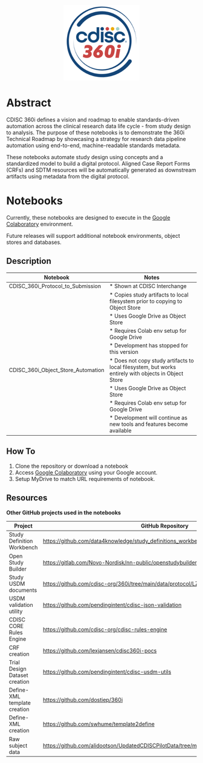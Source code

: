 <p align="center">
<img src="images/CDISC-360i-Logo.png" alt="360i-logo" width="200" height="200">
</p>

# Abstract #

CDISC 360i defines a vision and roadmap to enable standards-driven automation across the clinical research data life cycle - from study design to analysis. The purpose of these notebooks is to demonstrate the 360i Technical Roadmap by showcasing a strategy for research data pipeline automation using end-to-end, machine-readable standards metadata.

These notebooks automate study design using concepts and a standardized model to build a digital protocol. Aligned Case Report Forms (CRFs) and SDTM resources will be automatically generated as downstream artifacts using metadata from the digital protocol.


# Notebooks #

Currently, these notebooks are designed to execute in the [Google Colaboratory](https://colab.google.com/) environment.

Future releases will support additional notebook environments, object stores and databases.


## Description


|Notebook                       |Notes
|-------------------------------------------|-------------------------------------------------------------------|
|CDISC_360i_Protocol_to_Submission          |* Shown at CDISC Interchange                                       |
|                                           |* Copies study artifacts to local filesystem prior to copying to Object Store  |
|                                           |* Uses Google Drive as Object Store                                |
|                                           |* Requires Colab env setup for Google Drive                        |
|                                           |* Development has stopped for this version                         |
|CDISC_360i_Object_Store_Automation         |* Does not copy study artifacts to local filesystem, but works entirely with objects in Object Store    |
|                                           |* Uses Google Drive as Object Store                                |
|                                           |* Requires Colab env setup for Google Drive                        |
|                                           |* Development will continue as new tools and features become available |


## How To ##

1. Clone the repository or download a notebook
2. Access [Google Colaboratory](https://colab.google.com/) using your Google account.
3. Setup MyDrive to match URL requirements of notebook.








## Resources ##
**Other GitHub projects used in the notebooks**

|Project                            |GitHub Repository                                                                          |
|-----------------------------------|-------------------------------------------------------------------------------------------|
|Study Definition Workbench         |https://github.com/data4knowledge/study_definitions_workbench                              |
|Open Study Builder                 |https://gitlab.com/Novo-Nordisk/nn-public/openstudybuilder/OpenStudyBuilder-Solution       |
|Study USDM documents               |https://github.com/cdisc-org/360i/tree/main/data/protocol/LZZT/usdm                        |
|USDM validation utility            |https://github.com/pendingintent/cdisc-json-validation                                     |
|CDISC CORE Rules Engine            |https://github.com/cdisc-org/cdisc-rules-engine                                            |
|CRF creation                       |https://github.com/lexjansen/cdisc360i-pocs                                                |
|Trial Design Dataset creation      |https://github.com/pendingintent/cdisc-usdm-utils                                          |
|Define-XML template creation       |https://github.com/dostiep/360i                                                            |
|Define-XML creation                |https://github.com/swhume/template2define                                                  |
|Raw subject data                   |https://github.com/alidootson/UpdatedCDISCPilotData/tree/main/UpdatedCDISCPilotData/CDASH  |
